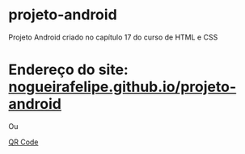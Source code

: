 # projeto-android
Projeto Android criado no capítulo 17 do curso de HTML e CSS

# Endereço do site: [nogueirafelipe.github.io/projeto-android](https://nogueirafelipe.github.io/projeto-android/)

Ou

[QR Code](https://github.com/nogueirafelipe/projeto-android/blob/main/imagens/frame.png)
